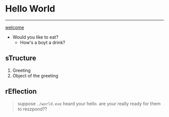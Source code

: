 # Hello World

---

[welcome](https://goggles.com)

- Would you like to eat?
	* How's a boyt a drink?

## sTructure

1. Greeting
2. Object of the greeting

## rEflection

> suppose `./world.exe` heard your hello.
> are your really ready for them to reszpond??
